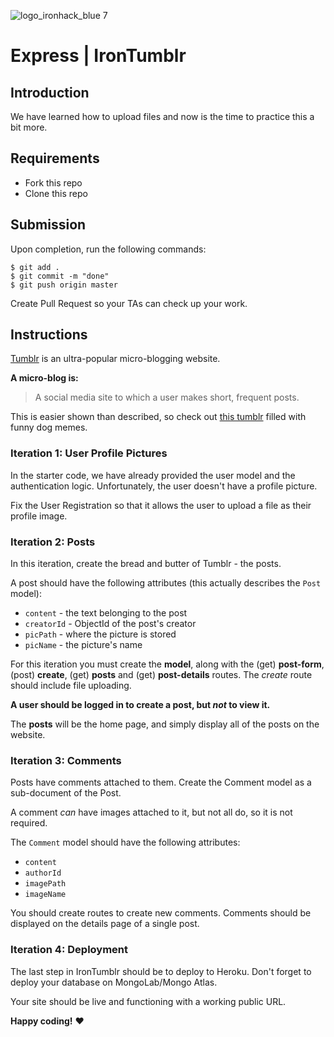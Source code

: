 ![logo_ironhack_blue 7](https://user-images.githubusercontent.com/23629340/40541063-a07a0a8a-601a-11e8-91b5-2f13e4e6b441.png)

# Express | IronTumblr

## Introduction

We have learned how to upload files and now is the time to practice this a bit more.

## Requirements

- Fork this repo
- Clone this repo

## Submission

Upon completion, run the following commands:

```
$ git add .
$ git commit -m "done"
$ git push origin master
```

Create Pull Request so your TAs can check up your work.

## Instructions

[Tumblr](tumblr.com) is an ultra-popular micro-blogging website.

**A micro-blog is:**

> A social media site to which a user makes short, frequent posts.

This is easier shown than described, so check out [this tumblr](http://bestdogmemes.tumblr.com/) filled with funny dog memes.

### Iteration 1: User Profile Pictures

In the starter code, we have already provided the user model and the authentication logic. Unfortunately, the user doesn't have a profile picture.

Fix the User Registration so that it allows the user to upload a file as their profile image.

### Iteration 2: Posts

In this iteration, create the bread and butter of Tumblr - the posts.

A post should have the following attributes (this actually describes the `Post` model):

- `content` - the text belonging to the post
- `creatorId` - ObjectId of the post's creator
- `picPath` - where the picture is stored
- `picName` - the picture's name

For this iteration you must create the **model**, along with the (get) **post-form**, (post) **create**, (get) **posts** and (get) **post-details** routes.
The _create_ route should include file uploading.

**A user should be logged in to create a post, but _not_ to view it.**

The **posts** will be the home page, and simply display all of the posts on the website.

### Iteration 3: Comments

Posts have comments attached to them. Create the Comment model as a sub-document of the Post.

A comment _can_ have images attached to it, but not all do, so it is not required.

The `Comment` model should have the following attributes:

- `content`
- `authorId`
- `imagePath`
- `imageName`

You should create routes to create new comments. Comments should be displayed on the details page of a single post.

### Iteration 4: Deployment

The last step in IronTumblr should be to deploy to Heroku. Don't forget to deploy your database on MongoLab/Mongo Atlas.

Your site should be live and functioning with a working public URL.

**Happy coding!** :heart:
